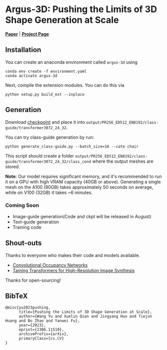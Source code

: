 # Argus-3D: Pushing the Limits of 3D Shape Generation at Scale
[**Paper**](https://arxiv.org/abs/2306.11510) | [**Project Page**](https://argus-3d.github.io)

## Installation
You can create an anaconda environment called `argus-3d` using
```
conda env create -f environment.yaml
conda activate argus-3d
```

Next, compile the extension modules.
You can do this via
```
python setup.py build_ext --inplace
```

## Generation
Download [checkpoint](https://drive.google.com/file/d/10lRH2XMOEwpsr2Ho_rxtRT6MMybLyeD-/view?usp=sharing) and place it into `output/PR256_ED512_EN8192/class-guide/transformer3072_24_32`.

You can try class-guide generation by run:
```
python generate_class-guide.py --batch_size=16 --cate chair
```
This script should create a folder `output/PR256_ED512_EN8192/class-guide/transformer3072_24_32/class_cond` where the output meshes are stored.

**Note**: Our model requires significant memory, and it's recommended to run it on a GPU with high VRAM capacity (40GB or above). Generating a single mesh on the A100 (80GB) takes approximately 50 seconds on average, while on V100 (32GB) it takes ~6 minutes.

### Coming Soon

* Image-guide generation(Code and ckpt will be released in August)
* Text-guide generation
* Training code

## Shout-outs
Thanks to everyone who makes their code and models available.
- [Convolutional Occupancy Networks](https://github.com/autonomousvision/convolutional_occupancy_networks)
- [Taming Transformers for High-Resolution Image Synthesis](https://github.com/CompVis/taming-transformers)

Thanks for open-sourcing!

## BibTeX

```
@misc{yu2023pushing,
      title={Pushing the Limits of 3D Shape Generation at Scale}, 
      author={Wang Yu and Xuelin Qian and Jingyang Huo and Tiejun Huang and Bo Zhao and Yanwei Fu},
      year={2023},
      eprint={2306.11510},
      archivePrefix={arXiv},
      primaryClass={cs.CV}
}
```
